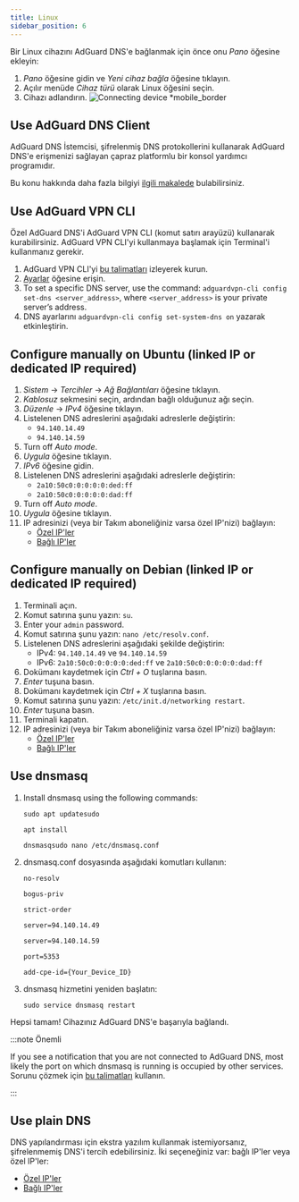 ```yaml
---
title: Linux
sidebar_position: 6
---
```


Bir Linux cihazını AdGuard DNS'e bağlanmak için önce onu _Pano_ öğesine ekleyin:

1. _Pano_ öğesine gidin ve _Yeni cihaz bağla_ öğesine tıklayın.
2. Açılır menüde _Cihaz türü_ olarak Linux öğesini seçin.
3. Cihazı adlandırın.
   ![Connecting device \*mobile\_border](https://cdn.adtidy.org/content/kb/dns/private/new_dns/connect/choose_linux.png)

## Use AdGuard DNS Client

AdGuard DNS İstemcisi, şifrelenmiş DNS protokollerini kullanarak AdGuard DNS'e erişmenizi sağlayan çapraz platformlu bir konsol yardımcı programıdır.

Bu konu hakkında daha fazla bilgiyi [ilgili makalede](/dns-client/overview/) bulabilirsiniz.

## Use AdGuard VPN CLI

Özel AdGuard DNS'i AdGuard VPN CLI (komut satırı arayüzü) kullanarak kurabilirsiniz. AdGuard VPN CLI'yi kullanmaya başlamak için Terminal'i kullanmanız gerekir.

1. AdGuard VPN CLI'yi [bu talimatları](https://adguard-vpn.com/kb/adguard-vpn-for-linux/installation/) izleyerek kurun.
2. [Ayarlar](https://adguard-vpn.com/kb/adguard-vpn-for-linux/settings/) öğesine erişin.
3. To set a specific DNS server, use the command: `adguardvpn-cli config set-dns <server_address>`, where `<server_address>` is your private server’s address.
4. DNS ayarlarını `adguardvpn-cli config set-system-dns on` yazarak etkinleştirin.

## Configure manually on Ubuntu (linked IP or dedicated IP required)

1. _Sistem_ → _Tercihler_ → _Ağ Bağlantıları_ öğesine tıklayın.
2. _Kablosuz_ sekmesini seçin, ardından bağlı olduğunuz ağı seçin.
3. _Düzenle_ → _IPv4_ öğesine tıklayın.
4. Listelenen DNS adreslerini aşağıdaki adreslerle değiştirin:
   - `94.140.14.49`
   - `94.140.14.59`
5. Turn off _Auto mode_.
6. _Uygula_ öğesine tıklayın.
7. _IPv6_ öğesine gidin.
8. Listelenen DNS adreslerini aşağıdaki adreslerle değiştirin:
   - `2a10:50c0:0:0:0:0:ded:ff`
   - `2a10:50c0:0:0:0:0:dad:ff`
9. Turn off _Auto mode_.
10. _Uygula_ öğesine tıklayın.
11. IP adresinizi (veya bir Takım aboneliğiniz varsa özel IP'nizi) bağlayın:
    - [Özel IP'ler](/private-dns/connect-devices/other-options/dedicated-ip.md)
    - [Bağlı IP'ler](/private-dns/connect-devices/other-options/linked-ip.md)

## Configure manually on Debian (linked IP or dedicated IP required)

1. Terminali açın.
2. Komut satırına şunu yazın: `su`.
3. Enter your `admin` password.
4. Komut satırına şunu yazın: `nano /etc/resolv.conf`.
5. Listelenen DNS adreslerini aşağıdaki şekilde değiştirin:
   - IPv4: `94.140.14.49` ve `94.140.14.59`
   - IPv6: `2a10:50c0:0:0:0:0:ded:ff` ve `2a10:50c0:0:0:0:0:dad:ff`
6. Dokümanı kaydetmek için _Ctrl + O_ tuşlarına basın.
7. _Enter_ tuşuna basın.
8. Dokümanı kaydetmek için _Ctrl + X_ tuşlarına basın.
9. Komut satırına şunu yazın: `/etc/init.d/networking restart`.
10. _Enter_ tuşuna basın.
11. Terminali kapatın.
12. IP adresinizi (veya bir Takım aboneliğiniz varsa özel IP'nizi) bağlayın:
    - [Özel IP'ler](/private-dns/connect-devices/other-options/dedicated-ip.md)
    - [Bağlı IP'ler](/private-dns/connect-devices/other-options/linked-ip.md)

## Use dnsmasq

1. Install dnsmasq using the following commands:

   `sudo apt updatesudo`

   `apt install`

   `dnsmasqsudo nano /etc/dnsmasq.conf`

2. dnsmasq.conf dosyasında aşağıdaki komutları kullanın:

   `no-resolv`

   `bogus-priv`

   `strict-order`

   `server=94.140.14.49`

   `server=94.140.14.59`

   `port=5353`

   `add-cpe-id={Your_Device_ID}`

3. dnsmasq hizmetini yeniden başlatın:

   `sudo service dnsmasq restart`

Hepsi tamam! Cihazınız AdGuard DNS'e başarıyla bağlandı.

:::note Önemli

If you see a notification that you are not connected to AdGuard DNS, most likely the port on which dnsmasq is running is occupied by other services. Sorunu çözmek için [bu talimatları](https://github.com/AdguardTeam/AdGuardHome/wiki/FAQ#bindinuse) kullanın.

:::

## Use plain DNS

DNS yapılandırması için ekstra yazılım kullanmak istemiyorsanız, şifrelenmemiş DNS'i tercih edebilirsiniz. İki seçeneğiniz var: bağlı IP'ler veya özel IP'ler:

- [Özel IP'ler](/private-dns/connect-devices/other-options/dedicated-ip.md)
- [Bağlı IP'ler](/private-dns/connect-devices/other-options/linked-ip.md)
